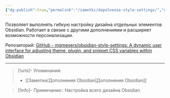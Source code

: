 ```yaml
---
{"dg-publish":true,"permalink":"/zametki/dopolnenie-style-settings/","created":"2024-07-13 14:55","updated":"2024-09-23T22:44:05+03:00"}
---
```


Позволяет выполнять гибкую настройку дизайна отдельных элементов Obsidian. Работает в связке с другими дополнениями и расширяет возможности персонализации.

Репозиторий: [GitHub - mgmeyers/obsidian-style-settings: A dynamic user interface for adjusting theme, plugin, and snippet CSS variables within Obsidian](https://github.com/mgmeyers/obsidian-style-settings)

---
> [!urls]- Упоминания:
> - [[Заметки/Дополнения Obsidian\|Дополнения Obsidian]]

> [!info]-
> Примечание:: Настройка всего дизайна Obsidian